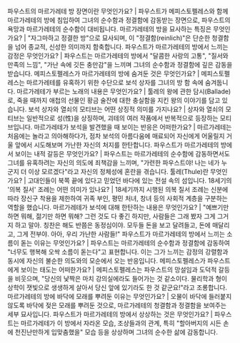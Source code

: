 파우스트의 마르가레테 방 장면이란 무엇인가요?	| 파우스트가 메피스토펠레스와 함께 마르가레테의 방에 침입하여 그녀의 순수함과 정결함에 감동받는 장면으로, 파우스트의 욕망과 마르가레테의 순수함이 대비됩니다.
마르가레테의 방을 묘사하는 특징은 무엇인가요?	| "자그마하고 정결한 방"으로 묘사되며, 이 "정결함(reinlich)"은 단순한 청결함을 넘어 종교적, 신성한 의미까지 함축합니다.
파우스트가 마르가레테의 방에서 느끼는 감정은 무엇인가요?	| 파우스트는 마르가레테의 방에서 "달콤한 사랑의 고통", "질서와 만족의 느낌", "가난 속에 깃든 충만감"을 느끼며 그녀의 순수함과 정결함에 깊은 감동을 받습니다.
메피스토펠레스가 마르가레테의 방에 숨겨둔 것은 무엇인가요?	| 메피스토펠레스는 마르가레테를 유혹하기 위한 수단으로 보석 상자를 그녀의 방 함 속에 숨겨둡니다.
마르가레테가 부르는 노래의 내용은 무엇인가요?	| 툴레의 왕에 관한 담시(Ballade)로, 죽을 때까지 애첩의 선물인 황금 술잔에 대한 충실함을 지킨 왕의 이야기를 담고 있습니다.
보석 상자와 열쇠의 모티브는 어떤 상징적 의미를 가지나요?	| 상자와 열쇠의 모티브는 일반적으로 성(性)을 상징하며, 괴테의 여러 작품에서 반복적으로 등장하는 모티브입니다.
마르가레테가 보석을 발견했을 때 보이는 반응은 어떠한가요?	| 마르가레테는 처음에는 놀라고 의아해하다가, 점차 보석의 아름다움에 매료되어 자신에게 어울릴지 거울 앞에서 시도해보며 가난한 자신의 처지를 한탄합니다.
파우스트가 마르가레테의 방에서 보이는 내적 갈등은 무엇인가요?	| 파우스트는 마르가레테의 순수함에 감동하면서도 그녀를 유혹하려는 자신의 의도에 죄책감을 느끼며, "가련한 파우스트야! 나는 네가 누군지 더 이상 모르겠다"라고 자신의 정체성에 혼란을 겪습니다.
툴레(Thule)란 무엇인가요?	| 고대인들이 북쪽 끝에 있다고 믿었던 바다에 있는 전설 속의 섬입니다.
18세기의 '의복 질서' 조례는 어떤 의미가 있나요?	| 18세기까지 시행된 의복 질서 조례는 신분에 따라 장신구 착용을 제한하여 귀족 부인, 평민 처녀, 창녀 등의 사회적 계층을 구분하는 역할을 했습니다.
마르가레테가 보석에 대해 한탄하는 내용은 무엇인가요?	| "예쁘기만 하면 뭐해, 젊기만 하면 뭐해? 그런 것도 다 좋긴 하지만, 사람들은 그래 봤자 그게 그거지 하고 말아. 칭찬은 해도 반쯤은 동정심이야. 모두들 돈을 보고 달려들고, 돈에 매달리고, 그게 전부야. 아아, 우리 가난한 사람들!"
파우스트가 마르가레테의 방에서 느끼는 소름이 돋는 이유는 무엇인가요?	| 파우스트는 마르가레테의 순수함과 정결함에 감동하여 "너무도 행복해 오싹 소름이 돋는다"고 표현합니다. 이는 그가 느끼는 감정의 강렬함과 동시에 자신의 불순한 의도와의 모순에서 오는 반응입니다.
메피스토펠레스가 파우스트에게 보이는 태도는 어떠한가요?	| 메피스토펠레스는 파우스트의 망설임과 도덕적 갈등을 비웃으며, "당신의 낯짝은 마치 강의실에라도 들어가는 것 같소이다. 물리학과 형이상학이 잿빛으로 생생하게 살아서 당신 앞에 있기라도 한 것 같군요!"라고 조롱합니다.
마르가레테의 방에 바닥에 모래를 뿌려둔 이유는 무엇인가요?	| 오물이 바닥에 들러붙지 않도록 바닥에 젖은 모래를 뿌려둔 것으로, 마르가레테의 청결함과 정결함을 보여주는 세부 묘사입니다.
파우스트가 마르가레테의 방에서 상상하는 것은 무엇인가요?	| 파우스트는 마르가레테가 이 방에서 자라온 모습, 조상들과의 관계, 특히 "할아버지의 시든 손에 천진난만하게 입맞춤했을" 모습 등을 상상하며 그녀의 순수한 삶에 감동합니다.